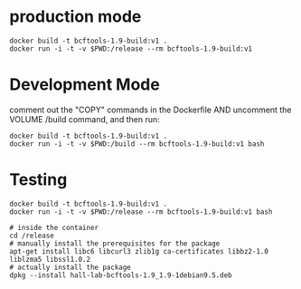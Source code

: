 # production mode

    docker build -t bcftools-1.9-build:v1 .
    docker run -i -t -v $PWD:/release --rm bcftools-1.9-build:v1

# Development Mode

comment out the "COPY" commands in the Dockerfile AND uncomment the VOLUME /build command, and then run:

    docker build -t bcftools-1.9-build:v1 .
    docker run -i -t -v $PWD:/build --rm bcftools-1.9-build:v1 bash

# Testing

    docker build -t bcftools-1.9-build:v1 .
    docker run -i -t -v $PWD:/release --rm bcftools-1.9-build:v1 bash

    # inside the container
    cd /release
    # manually install the prerequisites for the package
    apt-get install libc6 libcurl3 zlib1g ca-certificates libbz2-1.0 liblzma5 libssl1.0.2
    # actually install the package
    dpkg --install hall-lab-bcftools-1.9_1.9-1debian9.5.deb
